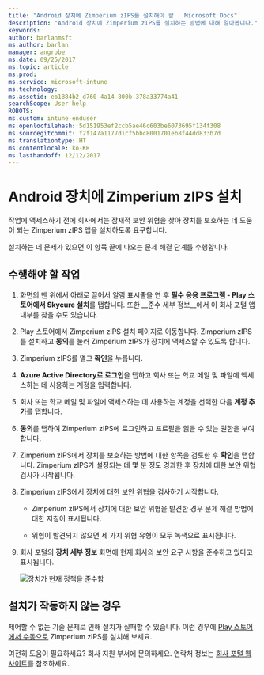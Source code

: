 ```yaml
---
title: "Android 장치에 Zimperium zIPS를 설치해야 함 | Microsoft Docs"
description: "Android 장치에 Zimperium zIPS를 설치하는 방법에 대해 알아봅니다."
keywords: 
author: barlanmsft
ms.author: barlan
manager: angrobe
ms.date: 09/25/2017
ms.topic: article
ms.prod: 
ms.service: microsoft-intune
ms.technology: 
ms.assetid: eb1884b2-d760-4a14-800b-378a33774a41
searchScope: User help
ROBOTS: 
ms.custom: intune-enduser
ms.openlocfilehash: 5d151953ef2ccb5ae46c603be6073695f134f308
ms.sourcegitcommit: f2f147a1177d1cf5bbc8001701eb8f44dd833b7d
ms.translationtype: HT
ms.contentlocale: ko-KR
ms.lasthandoff: 12/12/2017
---
```

# <a name="install-zimperium-zips-on-your-android-device"></a>Android 장치에 Zimperium zIPS 설치

작업에 액세스하기 전에 회사에서는 잠재적 보안 위협을 찾아 장치를 보호하는 데 도움이 되는 Zimperium zIPS 앱을 설치하도록 요구합니다.

설치하는 데 문제가 있으면 이 항목 끝에 나오는 문제 해결 단계를 수행합니다.

## <a name="what-you-need-to-do"></a>수행해야 할 작업

1. 화면의 맨 위에서 아래로 끌어서 알림 표시줄을 연 후 **필수 응용 프로그램 - Play 스토어에서 Skycure 설치**를 탭합니다. 또한 __준수 세부 정보__에서 이 회사 포털 앱 내부를 찾을 수도 있습니다.

2. Play 스토어에서 Zimperium zIPS 설치 페이지로 이동합니다. Zimperium zIPS를 설치하고 **동의**를 눌러 Zimperium zIPS가 장치에 액세스할 수 있도록 합니다.

3. Zimperium zIPS를 열고 **확인**을 누릅니다.

4. **Azure Active Directory로 로그인**을 탭하고 회사 또는 학교 메일 및 파일에 액세스하는 데 사용하는 계정을 입력합니다.

5. 회사 또는 학교 메일 및 파일에 액세스하는 데 사용하는 계정을 선택한 다음 **계정 추가**를 탭합니다.

6. **동의**를 탭하여 Zimperium zIPS에 로그인하고 프로필을 읽을 수 있는 권한을 부여합니다.

7. Zimperium zIPS에서 장치를 보호하는 방법에 대한 항목을 검토한 후 **확인**을 탭합니다. Zimperium zIPS가 설정되는 데 몇 분 정도 경과한 후 장치에 대한 보안 위협 검사가 시작됩니다.

8. Zimperium zIPS에서 장치에 대한 보안 위협을 검사하기 시작합니다.

   * Zimperium zIPS에서 장치에 대한 보안 위협을 발견한 경우 문제 해결 방법에 대한 지침이 표시됩니다.

   * 위협이 발견되지 않으면 세 가지 위협 유형이 모두 녹색으로 표시됩니다.

11. 회사 포털의 **장치 세부 정보** 화면에 현재 회사의 보안 요구 사항을 준수하고 있다고 표시됩니다.

    ![장치가 현재 정책을 준수함](./media/mtd-device-now-compliant-android.png)

## <a name="if-the-installation-doesnt-work"></a>설치가 작동하지 않는 경우

제어할 수 없는 기술 문제로 인해 설치가 실패할 수 있습니다. 이런 경우에 [Play 스토어에서 수동으로](https://play.google.com/store/apps/details?id=com.zimperium.zips) Zimperium zIPS를 설치해 보세요.

여전히 도움이 필요하세요? 회사 지원 부서에 문의하세요. 연락처 정보는 [회사 포털 웹 사이트](https://portal.manage.microsoft.com#HelpDeskDialog)를 참조하세요.
